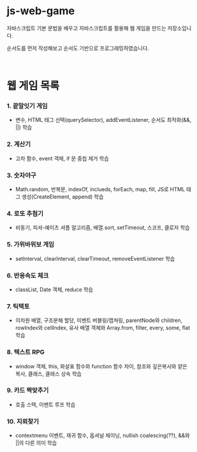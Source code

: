 # js-web-game

자바스크립트 기본 문법을 배우고 자바스크립트를 활용해 웹 게임을 만드는 저장소입니다.

순서도를 먼저 작성해보고 순서도 기반으로 프로그래밍하였습니다.

<br>

# 웹 게임 목록

### 1. 끝말잇기 게임

- 변수, HTML 태그 선택(querySelector), addEventListener, 순서도 최적화(&&, ||) 학습

### 2. 계산기

- 고차 함수, event 객체, if 문 중첩 제거 학습

### 3. 숫자야구

- Math.random, 반복문, indexOf, inclueds, forEach, map, fill, JS로 HTML 태그 생성(CreateElement, append) 학습

### 4. 로또 추첨기

- 비동기, 피셔-예이츠 셔플 알고리즘, 배열.sort, setTimeout, 스코프, 클로저 학습

### 5. 가위바위보 게임

- setInterval, clearInterval, clearTimeout, removeEventListener 학습

### 6. 반응속도 체크

- classList, Date 객체, reduce 학습

### 7. 틱택토

- 이차원 배열, 구조분해 할당, 이벤트 버블링/캡쳐링, parentNode와 children, rowIndex와 cellIndex, 유사 배열 객체와 Array.from, filter, every, some, flat 학습

### 8. 텍스트 RPG

- window 객체, this, 화살표 함수와 function 함수 차이, 참조와 깊은복사와 얕은 복사, 클래스, 클래스 상속 학습

### 9. 카드 짝맞추기

- 호출 스택, 이벤트 루프 학습

### 10. 지뢰찾기

- contextmenu 이벤트, 재귀 함수, 옵셔널 체이닝, nullish coalescing(??), &&와 ||의 다른 의미 학습
